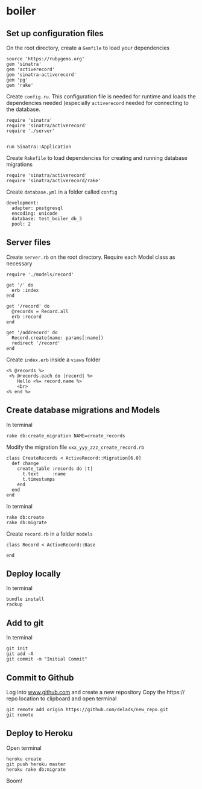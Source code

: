 # boiler

## Set up configuration files

On the root directory, create a `Gemfile` to load your dependencies

```
source 'https://rubygems.org'
gem 'sinatra'
gem 'activerecord'
gem 'sinatra-activerecord'
gem 'pg'
gem 'rake'
```


Create `config.ru`. This configuration file is needed for runtime and loads the dependencies needed (especially `activerecord` needed for connecting to the database. 
```
require 'sinatra'
require 'sinatra/activerecord'
require './server'


run Sinatra::Application
```


Create `Rakefile` to load dependencies for creating and running database migrations
```
require 'sinatra/activerecord'
require 'sinatra/activerecord/rake'
```

Create `database.yml` in a folder called `config`
```
development:
  adapter: postgresql
  encoding: unicode
  database: test_boiler_db_3
  pool: 2
```

## Server files

Create `server.rb` on the root directory. Require each Model class as necessary
```
require './models/record'

get '/' do
  erb :index
end

get '/record' do
  @records = Record.all
  erb :record
end

get '/addrecord' do
  Record.create(name: params[:name])
  redirect '/record'
end
```

Create `index.erb` inside a `views` folder
```
<% @records %>
 <% @records.each do |record| %>
    Hello <%= record.name %>
    <br>
<% end %>
```

## Create database migrations and Models

In terminal 
```
rake db:create_migration NAME=create_records
```

Modify the migration file `xxx_yyy_zzz_create_record.rb`
```
class CreateRecords < ActiveRecord::Migration[6.0]
  def change
    create_table :records do |t|
      t.text     :name
      t.timestamps
    end
  end
end
```

In terminal
```
rake db:create
rake db:migrate
```

Create `record.rb` in a folder `models`
```
class Record < ActiveRecord::Base
  
end
```

## Deploy locally

In terminal
```
bundle install
rackup
```

## Add to git
In terminal
```
git init
git add -A
git commit -m "Initial Commit"
```

## Commit to Github
Log into www.github.com and create a new repository
Copy the https:// repo location to clipboard and open terminal
```
git remote add origin https://github.com/delads/new_repo.git
git remote

```

## Deploy to Heroku
Open terminal
```
heroku create
git push heroku master
heroku rake db:migrate
```

Boom!











